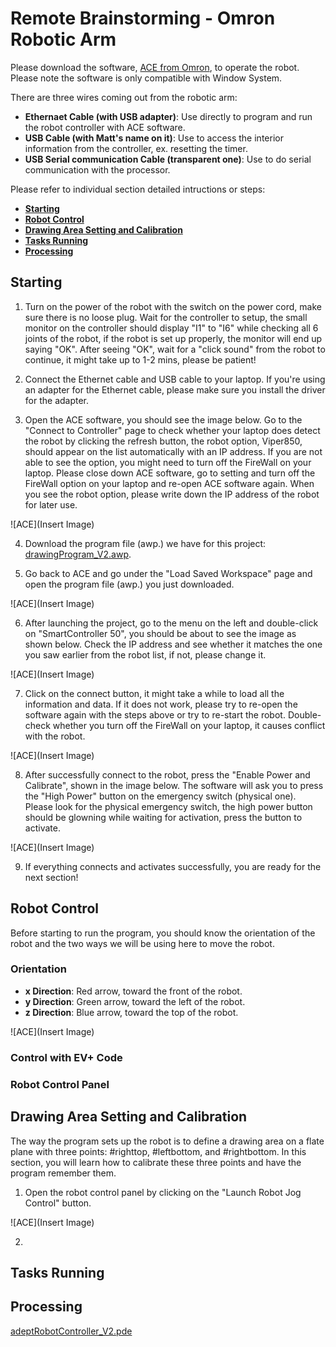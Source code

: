 # Remote Brainstorming - Omron Robotic Arm

Please download the software, [ACE from Omron](https://automation.omron.com/en/us/forms/ace-robot-software-download-request-form), to operate the robot. Please note the software is only compatible with Window System.

There are three wires coming out from the robotic arm:
  
- **Ethernaet Cable (with USB adapter)**: Use directly to program and run the robot controller with ACE software.
- **USB Cable (with Matt's name on it)**: Use to access the interior information from the controller, ex. resetting the timer.
- **USB Serial communication Cable (transparent one)**: Use to do serial communication with the processor.


Please refer to individual section detailed intructions or steps:
- [**Starting**](https://github.com/riglab/Remote-Brainstorming-Omron-Robotic-Arm/blob/master/README.md#starting-ace)
- [**Robot Control**](https://github.com/riglab/Remote-Brainstorming-Omron-Robotic-Arm/blob/master/README.md#robot-control)
- [**Drawing Area Setting and Calibration**](https://github.com/riglab/Remote-Brainstorming-Omron-Robotic-Arm/blob/master/README.md#drawing-area-setting-and-calibration)
- [**Tasks Running**](https://github.com/riglab/Remote-Brainstorming-Omron-Robotic-Arm/blob/master/README.md#tasks-running)
- [**Processing**](https://github.com/riglab/Remote-Brainstorming-Omron-Robotic-Arm/blob/master/README.md#processing)


## Starting
1) Turn on the power of the robot with the switch on the power cord, make sure there is no loose plug. Wait for the controller to setup, the small monitor on the controller should display "I1" to "I6" while checking all 6 joints of the robot, if the robot is set up properly, the monitor will end up saying "OK". After seeing "OK", wait for a "click sound" from the robot to continue, it might take up to 1-2 mins, please be patient!

2) Connect the Ethernet cable and USB cable to your laptop. If you're using an adapter for the Ethernet cable, please make sure you install the driver for the adapter. 

3) Open the ACE software, you should see the image below. Go to the "Connect to Controller" page to check whether your laptop does detect the robot by clicking the refresh button, the robot option, Viper850, should appear on the list automatically with an IP address. If you are not able to see the option, you might need to turn off the FireWall on your laptop. Please close down ACE software, go to setting and turn off the FireWall option on your laptop and re-open ACE software again. When you see the robot option, please write down the IP address of the robot for later use.

![ACE](Insert Image)

4) Download the program file (awp.) we have for this project: [drawingProgram_V2.awp](https://github.com/riglab/Remote-Brainstorming-Omron-Robotic-Arm/blob/master/ACE%20Program/drawingProgram_V2.awp).

5) Go back to ACE and go under the "Load Saved Workspace" page and open the program file (awp.) you just downloaded.

![ACE](Insert Image)

6) After launching the project, go to the menu on the left and double-click on "SmartController 50", you should be about to see the image as shown below. Check the IP address and see whether it matches the one you saw earlier from the robot list, if not, please change it.

![ACE](Insert Image)

7) Click on the connect button, it might take a while to load all the information and data. If it does not work, please try to re-open the software again with the steps above or try to re-start the robot. Double-check whether you turn off the FireWall on your laptop, it causes conflict with the robot.

![ACE](Insert Image)

8) After successfully connect to the robot, press the "Enable Power and Calibrate", shown in the image below. The software will ask you to press the "High Power" button on the emergency switch (physical one). Please look for the physical emergency switch, the high power button should be glowning while waiting for activation, press the button to activate.

![ACE](Insert Image)

9) If everything connects and activates successfully, you are ready for the next section!


## Robot Control
Before starting to run the program, you should know the orientation of the robot and the two ways we will be using here to move the robot.

### Orientation
- **x Direction**: Red arrow, toward the front of the robot. 
- **y Direction**: Green arrow, toward the left of the robot.
- **z Direction**: Blue arrow, toward the top of the robot.

![ACE](Insert Image)

### Control with EV+ Code


### Robot Control Panel


## Drawing Area Setting and Calibration
The way the program sets up the robot is to define a drawing area on a flate plane with three points: #righttop, #leftbottom, and #rightbottom. In this section, you will learn how to calibrate these three points and have the program remember them.

1) Open the robot control panel by clicking on the "Launch Robot Jog Control" button.

![ACE](Insert Image)

2) 


## Tasks Running




## Processing

[adeptRobotController_V2.pde](https://github.com/riglab/Remote-Brainstorming-Omron-Robotic-Arm/blob/master/Processing%20Code/adeptRobotController_V2.pde)


```

```

